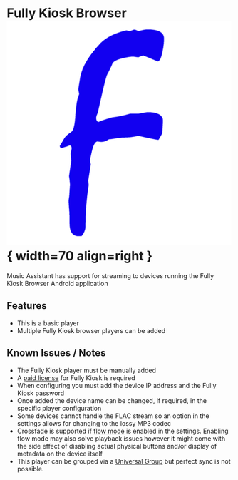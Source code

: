 # Fully Kiosk Browser ![Preview image](../assets/icons/fully-kiosk.png){ width=70 align=right }

Music Assistant has support for streaming to devices running the Fully Kiosk Browser Android application

## Features

- This is a basic player
- Multiple Fully Kiosk browser players can be added
  
## Known Issues / Notes

- The Fully Kiosk player must be manually added
- A [paid license](https://www.fully-kiosk.com/#pricing) for Fully Kiosk is required
- When configuring you must add the device IP address and the Fully Kiosk password
- Once added the device name can be changed, if required, in the specific player configuration
- Some devices cannot handle the FLAC stream so an option in the settings allows for changing to the lossy MP3 codec
- Crossfade is supported if [flow mode](../faq/normalization.md/#track-queueing) is enabled in the settings. Enabling flow mode may also solve playback issues however it might come with the side effect of disabling actual physical buttons and/or display of metadata on the device itself
- This player can be grouped via a [Universal Group](../faq/groups.md#universal-groups) but perfect sync is not possible.
